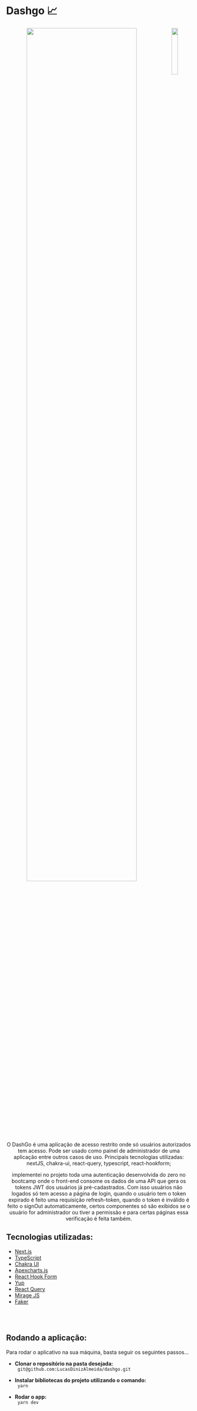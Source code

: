 <h1> Dashgo 📈</h1>

<p align="center"  > 
  <img align='right' width='18%' src="https://user-images.githubusercontent.com/48728541/113488473-c7050e00-9494-11eb-8cc8-0e5ccba76aa0.png" /> 
  <img width='77%' src="https://user-images.githubusercontent.com/48728541/113488471-c5d3e100-9494-11eb-8d56-5293ec3b33e3.png" />
</p>

<p align="center">
   O DashGo é uma aplicação de acesso restrito onde só usuários autorizados tem acesso. Pode ser usado como painel de administrador de uma aplicação entre outros casos de uso. Principais tecnologias utilizadas: nextJS, chakra-ui, react-query, typescript, react-hookform;
</p>
<p align="center">
   implementei no projeto toda uma autenticação desenvolvida do zero no bootcamp onde o front-end consome os dados de uma API que gera os tokens JWT dos usuários já pré-cadastrados. Com isso usuários não logados só tem acesso a página de login, quando o usuário tem o token expirado é feito uma requisição refresh-token, quando o token é inválido é feito o signOut automaticamente, certos componentes só são exibidos se o usuário for administrador ou tiver a permissão e para certas páginas essa verificação é feita também.
</p>

<h2> Tecnologias utilizadas: </h2> 

- <a href="https://nextjs.org" > Next.js </a>
- <a href="https://www.typescriptlang.org/"> TypeScript </a>
- <a href="https://chakra-ui.com"> Chakra UI </a>
- <a href="https://apexcharts.com"> Apexcharts.js </a>
- <a href="https://react-hook-form.com"> React Hook Form </a>
- <a href="https://github.com/jquense/yup"> Yup </a>
- <a href="https://react-query.tanstack.com"> React Query </a>
- <a href="https://miragejs.com"> Mirage JS </a>
- <a href="https://github.com/marak/Faker.js/"> Faker </a>

</br>
</br>

<h2>Rodando a aplicação:</h2>
<p> Para rodar o aplicativo na sua máquina, basta seguir os seguintes passos... </p>

   <ul> 
    <li><b>Clonar o repositório na pasta desejada:</li></b>
    <code> git@github.com:LucasDinizAlmeida/dashgo.git</code>
   </ul>
   <ul> 
    <li><b>Instalar bibliotecas do projeto utilizando o comando:</li></b>
    <code> yarn </code>
   </ul>
    <ul> 
    <li><b>Rodar o app:</li></b>
    <code> yarn dev </code>
   </ul>
